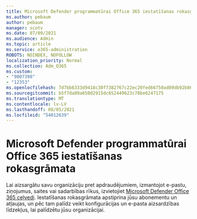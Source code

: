 ```yaml
---
title: Microsoft Defender programmatūrai Office 365 iestatīšanas rokasgrāmata
ms.author: pebaum
author: pebaum
manager: scotv
ms.date: 07/09/2021
ms.audience: Admin
ms.topic: article
ms.service: o365-administration
ROBOTS: NOINDEX, NOFOLLOW
localization_priority: Normal
ms.collection: Adm_O365
ms.custom:
- "9007398"
- "12353"
ms.openlocfilehash: 7d7bb6333d9418c30f7382767c22ec20fed66750ad89db92b86a6981bf55487d
ms.sourcegitcommit: b5f7da89a650d2915dc652449623c78be6247175
ms.translationtype: MT
ms.contentlocale: lv-LV
ms.lasthandoff: 08/05/2021
ms.locfileid: "54012639"
---
```

# <a name="microsoft-defender-for-office-365-setup-guide"></a>Microsoft Defender programmatūrai Office 365 iestatīšanas rokasgrāmata

Lai aizsargātu savu organizāciju pret apdraudējumiem, izmantojot e-pastu, ziņojumus, saites vai sadarbības rīkus, izvietojiet [Microsoft Defender Office 365 ceļvedi](https://admin.microsoft.com/adminportal/home#/modernonboarding/office365advancedthreatprotectionadvisor). Iestatīšanas rokasgrāmata apstiprina jūsu abonementu un atļaujas, un pēc tam palīdz veikt konfigurācijas un e-pasta aizsardzības līdzekļus, lai palīdzētu jūsu organizācijai.